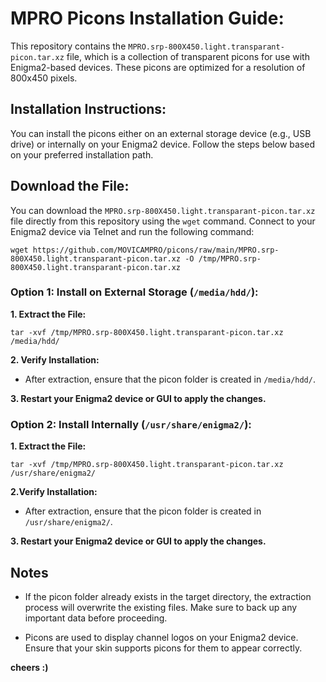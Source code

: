 # MPRO Picons Installation Guide:

This repository contains the ```MPRO.srp-800X450.light.transparant-picon.tar.xz``` file, which is a collection of transparent picons for use with Enigma2-based devices. These picons are optimized for a resolution of 800x450 pixels.

## Installation Instructions:
You can install the picons either on an external storage device (e.g., USB drive) or internally on your Enigma2 device. Follow the steps below based on your preferred installation path.

## Download the File:
You can download the `MPRO.srp-800X450.light.transparant-picon.tar.xz` file directly from this repository using the `wget` command. Connect to your Enigma2 device via Telnet and run the following command:

```
wget https://github.com/MOVICAMPRO/picons/raw/main/MPRO.srp-800X450.light.transparant-picon.tar.xz -O /tmp/MPRO.srp-800X450.light.transparant-picon.tar.xz
```
### Option 1: Install on External Storage (```/media/hdd/```):

**1. Extract the File:**

  ```
  tar -xvf /tmp/MPRO.srp-800X450.light.transparant-picon.tar.xz /media/hdd/
  ```
**2. Verify Installation:**

  + After extraction, ensure that the picon folder is created in ```/media/hdd/```.

**3. Restart your Enigma2 device or GUI to apply the changes.**
### Option 2: Install Internally (```/usr/share/enigma2/```):

**1. Extract the File:**

  ```
  tar -xvf /tmp/MPRO.srp-800X450.light.transparant-picon.tar.xz /usr/share/enigma2/
  ```
**2.Verify Installation:**
  + After extraction, ensure that the picon folder is created in ```/usr/share/enigma2/```.

**3. Restart your Enigma2 device or GUI to apply the changes.**

## Notes
  + If the picon folder already exists in the target directory, the extraction process will overwrite the existing files. Make sure to back up any important data before proceeding.

  + Picons are used to display channel logos on your Enigma2 device. Ensure that your skin supports picons for them to appear correctly.




__cheers :)__
